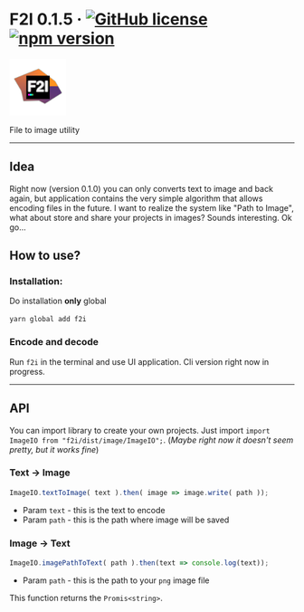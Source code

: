 # F2I 0.1.5 &middot; [![GitHub license](https://img.shields.io/badge/license-Apache_2.0-green.svg)](https://github.com/DiegoLing33/f2i/blob/master/LICENSE) [![npm version](https://img.shields.io/npm/v/f2i.svg?style=flat)](https://www.npmjs.com/package/f2i)
<img style="height: 100px" src="https://github.com/DiegoLing33/f2i/blob/master/resources/logo.png?raw=true" alt="logo" />

File to image utility

---
## Idea
Right now (version 0.1.0) you can only converts text to image and back again, but application contains the very simple algorithm
that allows encoding files in the future. I want to realize the system like "Path to Image", what about store and share your 
projects in images? Sounds interesting. Ok go...

## How to use?
### Installation:
Do installation **only** global
 
`yarn global add f2i`

### Encode and decode
Run `f2i` in the terminal and use UI application. Cli version right now in progress.

---

## API

You can import library to create your own projects. Just import `import ImageIO from "f2i/dist/image/ImageIO";`.
(*Maybe right now it doesn't seem pretty, but it works fine*)

### Text -> Image
```javascript
ImageIO.textToImage( text ).then( image => image.write( path ));
```

- Param `text` - this is the text to encode
- Param `path` - this is the path where image will be saved

### Image -> Text
```javascript
ImageIO.imagePathToText( path ).then(text => console.log(text));
```

- Param `path` - this is the path to your `png` image file

This function returns the `Promis<string>`.